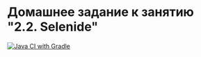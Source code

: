 # Домашнее задание к занятию "2.2. Selenide"
[![Java CI with Gradle](https://github.com/Locapeople/ololo8/actions/workflows/gradle.yml/badge.svg)](https://github.com/Locapeople/ololo8/actions/workflows/gradle.yml)

